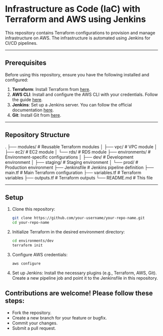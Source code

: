 # Infrastructure as Code (IaC) with Terraform and AWS using Jenkins

This repository contains Terraform configurations to provision and manage infrastructure on AWS. The infrastructure is automated using Jenkins for CI/CD pipelines.

---

## Prerequisites

Before using this repository, ensure you have the following installed and configured:

1. **Terraform**: Install Terraform from [here](https://www.terraform.io/downloads.html).
2. **AWS CLI**: Install and configure the AWS CLI with your credentials. Follow the guide [here](https://docs.aws.amazon.com/cli/latest/userguide/install-cliv2.html).
3. **Jenkins**: Set up a Jenkins server. You can follow the official documentation [here](https://www.jenkins.io/doc/book/installing/).
4. **Git**: Install Git from [here](https://git-scm.com/downloads).

---

## Repository Structure
.
 ├── modules/ # Reusable Terraform modules
 │ ├── vpc/ # VPC module
 │ ├── ec2/ # EC2 module
 │ └── rds/ # RDS module
 ├── environments/ # Environment-specific configurations
 │ ├── dev/ # Development environment
 │ ├── staging/ # Staging environment
 │ └── prod/ # Production environment
 ├── Jenkinsfile # Jenkins pipeline definition
 ├── main.tf # Main Terraform configuration
 ├── variables.tf # Terraform variables
 ├── outputs.tf # Terraform outputs
 └── README.md # This file


---

## Setup

1. Clone this repository:
   ```bash
   git clone https://github.com/your-username/your-repo-name.git
   cd your-repo-name
   
2. Initialize Terraform in the desired environment directory:
   ```bash
   cd environments/dev
   terraform init
   
4. Configure AWS credentials:
   ```bash
   aws configure
   
6. Set up Jenkins:
  Install the necessary plugins (e.g., Terraform, AWS, Git).
  Create a new pipeline job and point it to the Jenkinsfile in this repository.


## Contributions are welcome! Please follow these steps:
- Fork the repository.
- Create a new branch for your feature or bugfix.
- Commit your changes.
- Submit a pull request.
